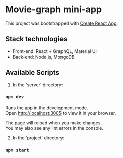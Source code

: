 # Movie-graph mini-app

This project was bootstrapped with [Create React App](https://github.com/facebook/create-react-app).

## Stack technologies

* Front-end: React + GraphQL, Material UI 
* Back-end: Node.js, MongoDB 

## Available Scripts

1) In the 'server' directory:

### `npm dev`

Runs the app in the development mode.\
Open [http://localhost:3005](http://localhost:3005) to view it in your browser.

The page will reload when you make changes.\
You may also see any lint errors in the console.

2) In the 'project' directory:

### `npm start`
